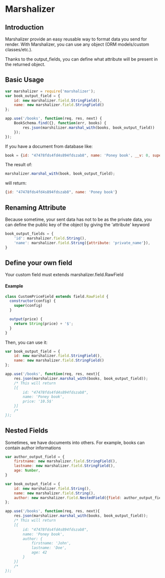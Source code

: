 # Marshalizer

## Introduction
Marshalizer provide an easy reusable way to format data you send for render.
With Marshalizer, you can use any object (ORM models/custom classes/etc.).

Thanks to the output_fields, you can define what attribute will be present in the returned object.

## Basic Usage

```javascript
var marshalizer = require('marshalizer');
var book_output_field = {
    id: new marshalizer.field.StringField(),
    name: new marshalizer.field.StringField()
};

app.use('/books', function(req, res, next) {
    BookSchema.find({}, function(err, books) {
        res.json(marshilizer.marshal_with(books, book_output_field))
    });
});
```
If you have a document from database like:
```javascript
book = {id: "47478fds4fd4s894fdszab8", name: 'Poney book', __v: 0, super_secret_data: 'my beautiful secret', price: 10.5}
```
The result of:
```javascript
marshalizer.marshal_with(book, book_output_field);
```
will return:
```javascript
{id: "47478fds4fd4s894fdszab8", name: 'Poney book'}
```

## Renaming Attribute
Because sometime, your sent data has not to be as the private data, you can define the public key of the object by giving the 'attribute' keyword
```javascript
book_output_fields = {
    'id': marshalizer.field.String(),
    'name': marshalizer.field.String({attribute: 'private_name'}),
}
```

## Define your own field
Your custom field must extends marshalizer.field.RawField

#### Example
```javascript
class CustomPriceField extends field.RawField {
  constructor(config) {
    super(config)
  }

  output(price) {
    return String(price) + '$';
  }
}
```
Then, you can use it:
```javascript
var book_output_field = {
    id: new marshalizer.field.StringField(),
    name: new marshalizer.field.StringField()
};

app.use('/books', function(req, res, next){
    res.json(marshalizer.marshal_with(books, book_output_field));
    /* This will return
    [{
        id: "47478fds4fd4s894fdszab8",
        name: 'Poney book',
        price: '10.5$'
    }]
    /*
});
```

## Nested Fields
Sometimes, we have documents into others. For example, books can contain author informations
```javascript
var author_output_field = {
    firstname: new marshalizer.field.StringField(),
    lastname: new marshalizer.field.StringField(),
    age: Number,
}

var book_output_field = {
    id: new marshalizer.field.String(),
    name: new marshalizer.field.String(),
    author: new marshalizer.field.NestedField({field: author_output_field}),
};

app.use('/books', function(req, res, next){
    res.json(marshalizer.marshal_with(books, book_output_field));
    /* This will return
    [{
        id: "47478fds4fd4s894fdszab8",
        name: 'Poney book',
        author: {
            firstname: 'John',
            lastname: 'Doe',
            age: 42
        }
    }]
    /*
});
```